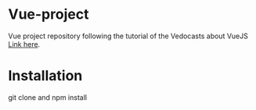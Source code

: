 # Vue-project
Vue project repository following the tutorial of the Vedocasts about VueJS [Link here](http://www.vedcasts.com.br/series/vuejs).

# Installation

git clone and npm install
